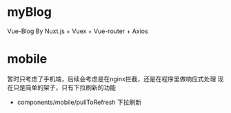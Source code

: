 # myBlog

Vue-Blog By Nuxt.js + Vuex + Vue-router + Axios 

# mobile

暂时只考虑了手机端，后续会考虑是在nginx拦截，还是在程序里做响应式处理
现在只是简单的架子，只有下拉刷新的功能

- components/mobile/pullToRefresh 下拉刷新